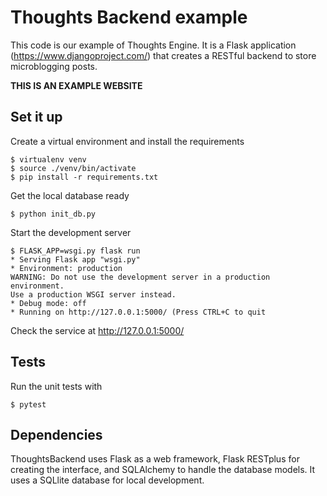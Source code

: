 Thoughts Backend example
=======

This code is our example of Thoughts Engine. It is a Flask application (https://www.djangoproject.com/) that creates a RESTful backend to store microblogging posts.

**THIS IS AN EXAMPLE WEBSITE**

Set it up
------

Create a virtual environment and install the requirements

    $ virtualenv venv
    $ source ./venv/bin/activate
    $ pip install -r requirements.txt


Get the local database ready

    $ python init_db.py

Start the development server

    $ FLASK_APP=wsgi.py flask run
    * Serving Flask app "wsgi.py"
    * Environment: production
    WARNING: Do not use the development server in a production environment.
    Use a production WSGI server instead.
    * Debug mode: off
    * Running on http://127.0.0.1:5000/ (Press CTRL+C to quit

Check the service at http://127.0.0.1:5000/


Tests
------

Run the unit tests with

    $ pytest


Dependencies
------

ThoughtsBackend uses Flask as a web framework, Flask RESTplus for creating the interface, and SQLAlchemy to handle the database models. It uses a SQLlite database for local development.
